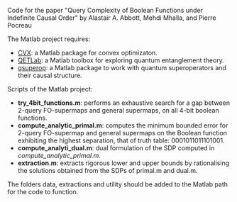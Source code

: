 Code for the paper "Query Complexity of Boolean Functions under Indefinite Causal Order" by Alastair A. Abbott, Mehdi Mhalla, and Pierre Pocreau

The Matlab project requires:
- [CVX](https://github.com/cvxr/CVX): a Matlab package for convex optimizaton. 
- [QETLab](https://qetlab.com/Main_Page): a Matlab toolbox for exploring quantum entanglement theory.
- [qsuperop](https://github.com/alastair-abbott/qsuperops): a Matlab package to work with quantum superoperators and their causal structure.

Scripts of the Matlab project:
- **try_4bit_functions.m**: performs an exhaustive search for a gap between 2-query FO-supermaps and general supermaps, on all 4-bit boolean functions.
- **compute_analytic_primal.m**: computes the minimum bounded error for 2-query FO-supermap and general supermaps on the Boolean function exhibiting the highest separation, that of truth table: 0001011011101001.
- **compute_analyti_dual.m**: dual formulation of the SDP computed in _compute_analytic_primal.m_.
- **extraction.m**: extracts rigorous lower and upper bounds by rationalising the solutions obtained from the SDPs of primal.m and dual.m.

The folders data, extractions and utility should be added to the Matlab path for the code to function.